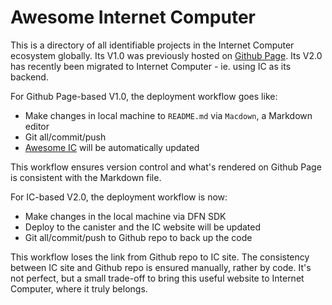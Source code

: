 # Awesome Internet Computer

This is a directory of all identifiable projects in the Internet Computer ecosystem globally. Its V1.0 was previously hosted on [Github Page](https://zire.github.io/awesome-IC/). Its V2.0 has recently been migrated to Internet Computer - ie. using IC as its backend. 

For Github Page-based V1.0, the deployment workflow goes like:

- Make changes in local machine to `README.md` via `Macdown`, a Markdown editor
- Git all/commit/push
- [Awesome IC](https://zire.github.io/awesome-IC/) will be automatically updated

This workflow ensures version control and what's rendered on Github Page is consistent with the Markdown file.

For IC-based V2.0, the deployment workflow is now:

- Make changes in the local machine via DFN SDK
- Deploy to the canister and the IC website will be updated
- Git all/commit/push to Github repo to back up the code

This workflow loses the link from Github repo to IC site. The consistency between IC site and Github repo is ensured manually, rather by code. It's not perfect, but a small trade-off to bring this useful website to Internet Computer, where it truly belongs.



